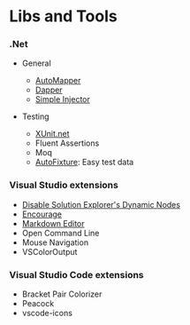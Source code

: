 # Libs and Tools


### .Net

- General
  - [AutoMapper](https://github.com/AutoMapper/AutoMapper)
  - [Dapper](https://github.com/StackExchange/dapper-dot-net)
  - [Simple Injector](https://github.com/simpleinjector/SimpleInjector)

- Testing
  - [XUnit.net](http://xunit.github.io/)
  - Fluent Assertions
  - Moq
  - [AutoFixture](https://github.com/AutoFixture/AutoFixture): Easy test data


### Visual Studio extensions

- [Disable Solution Explorer's Dynamic Nodes](https://visualstudiogallery.msdn.microsoft.com/62461a72-4255-4eac-a630-52758e9c3723)
- [Encourage](https://visualstudiogallery.msdn.microsoft.com/1f3afebb-06c7-4b77-a54f-eb2f0784008d)
- [Markdown Editor](https://visualstudiogallery.msdn.microsoft.com/eaab33c3-437b-4918-8354-872dfe5d1bfe?SRC=VSIDE)
- Open Command Line
- Mouse Navigation
- VSColorOutput

### Visual Studio Code extensions

- Bracket Pair Colorizer
- Peacock
- vscode-icons
